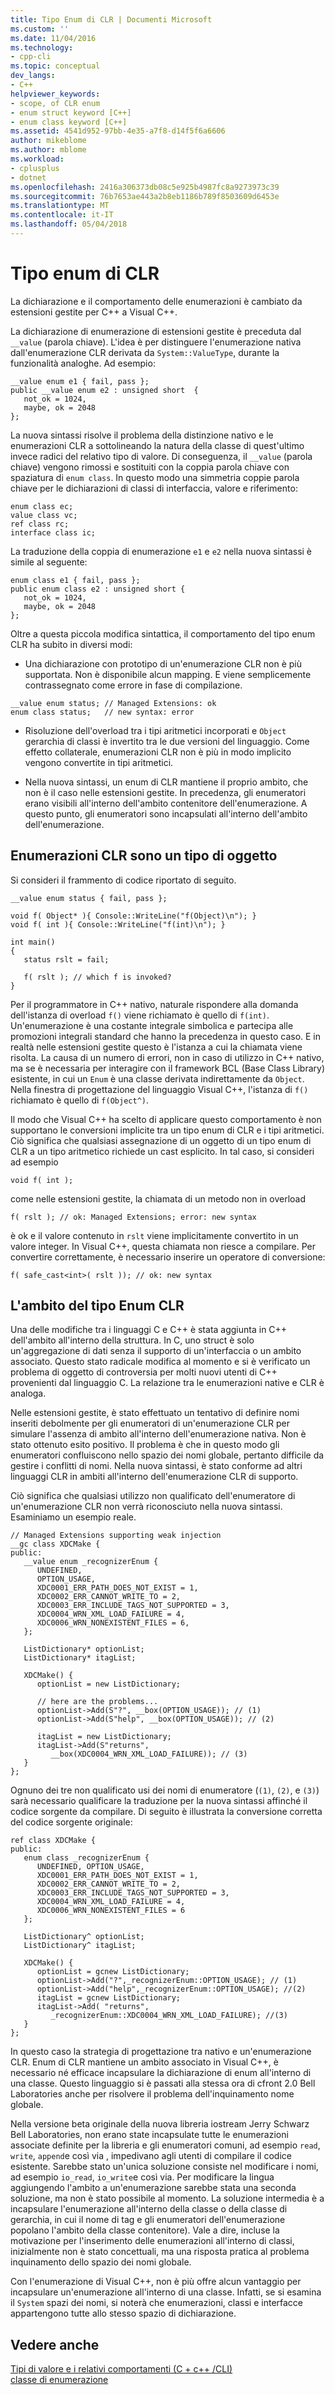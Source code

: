 ```yaml
---
title: Tipo Enum di CLR | Documenti Microsoft
ms.custom: ''
ms.date: 11/04/2016
ms.technology:
- cpp-cli
ms.topic: conceptual
dev_langs:
- C++
helpviewer_keywords:
- scope, of CLR enum
- enum struct keyword [C++]
- enum class keyword [C++]
ms.assetid: 4541d952-97bb-4e35-a7f8-d14f5f6a6606
author: mikeblome
ms.author: mblome
ms.workload:
- cplusplus
- dotnet
ms.openlocfilehash: 2416a306373db08c5e925b4987fc8a9273973c39
ms.sourcegitcommit: 76b7653ae443a2b8eb1186b789f8503609d6453e
ms.translationtype: MT
ms.contentlocale: it-IT
ms.lasthandoff: 05/04/2018
---
```

# <a name="clr-enum-type"></a>Tipo enum di CLR
La dichiarazione e il comportamento delle enumerazioni è cambiato da estensioni gestite per C++ a Visual C++.  
  
 La dichiarazione di enumerazione di estensioni gestite è preceduta dal `__value` (parola chiave). L'idea è per distinguere l'enumerazione nativa dall'enumerazione CLR derivata da `System::ValueType`, durante la funzionalità analoghe. Ad esempio:  
  
```  
__value enum e1 { fail, pass };  
public __value enum e2 : unsigned short  {   
   not_ok = 1024,   
   maybe, ok = 2048   
};  
```  
  
 La nuova sintassi risolve il problema della distinzione nativo e le enumerazioni CLR a sottolineando la natura della classe di quest'ultimo invece radici del relativo tipo di valore. Di conseguenza, il `__value` (parola chiave) vengono rimossi e sostituiti con la coppia parola chiave con spaziatura di `enum class`. In questo modo una simmetria coppie parola chiave per le dichiarazioni di classi di interfaccia, valore e riferimento:  
  
```  
enum class ec;  
value class vc;  
ref class rc;  
interface class ic;  
```  
  
 La traduzione della coppia di enumerazione `e1` e `e2` nella nuova sintassi è simile al seguente:  
  
```  
enum class e1 { fail, pass };  
public enum class e2 : unsigned short {   
   not_ok = 1024,  
   maybe, ok = 2048   
};  
```  
  
 Oltre a questa piccola modifica sintattica, il comportamento del tipo enum CLR ha subito in diversi modi:  
  
-   Una dichiarazione con prototipo di un'enumerazione CLR non è più supportata. Non è disponibile alcun mapping. E viene semplicemente contrassegnato come errore in fase di compilazione.  
  
```  
__value enum status; // Managed Extensions: ok  
enum class status;   // new syntax: error  
```  
  
-   Risoluzione dell'overload tra i tipi aritmetici incorporati e `Object` gerarchia di classi è invertito tra le due versioni del linguaggio. Come effetto collaterale, enumerazioni CLR non è più in modo implicito vengono convertite in tipi aritmetici.  
  
-   Nella nuova sintassi, un enum di CLR mantiene il proprio ambito, che non è il caso nelle estensioni gestite. In precedenza, gli enumeratori erano visibili all'interno dell'ambito contenitore dell'enumerazione. A questo punto, gli enumeratori sono incapsulati all'interno dell'ambito dell'enumerazione.  
  
## <a name="clr-enums-are-a-kind-of-object"></a>Enumerazioni CLR sono un tipo di oggetto  
 Si consideri il frammento di codice riportato di seguito.  
  
```  
__value enum status { fail, pass };  
  
void f( Object* ){ Console::WriteLine("f(Object)\n"); }  
void f( int ){ Console::WriteLine("f(int)\n"); }  
  
int main()  
{  
   status rslt = fail;  
  
   f( rslt ); // which f is invoked?  
}  
```  
  
 Per il programmatore in C++ nativo, naturale rispondere alla domanda dell'istanza di overload `f()` viene richiamato è quello di `f(int)`. Un'enumerazione è una costante integrale simbolica e partecipa alle promozioni integrali standard che hanno la precedenza in questo caso.  E in realtà nelle estensioni gestite questo è l'istanza a cui la chiamata viene risolta. La causa di un numero di errori, non in caso di utilizzo in C++ nativo, ma se è necessaria per interagire con il framework BCL (Base Class Library) esistente, in cui un `Enum` è una classe derivata indirettamente da `Object`. Nella finestra di progettazione del linguaggio Visual C++, l'istanza di `f()` richiamato è quello di `f(Object^)`.  
  
 Il modo che Visual C++ ha scelto di applicare questo comportamento è non supportano le conversioni implicite tra un tipo enum di CLR e i tipi aritmetici. Ciò significa che qualsiasi assegnazione di un oggetto di un tipo enum di CLR a un tipo aritmetico richiede un cast esplicito. In tal caso, si consideri ad esempio  
  
```  
void f( int );  
```  
  
 come nelle estensioni gestite, la chiamata di un metodo non in overload  
  
```  
f( rslt ); // ok: Managed Extensions; error: new syntax  
```  
  
 è ok e il valore contenuto in `rslt` viene implicitamente convertito in un valore integer. In Visual C++, questa chiamata non riesce a compilare. Per convertire correttamente, è necessario inserire un operatore di conversione:  
  
```  
f( safe_cast<int>( rslt )); // ok: new syntax  
```  
  
## <a name="the-scope-of-the-clr-enum-type"></a>L'ambito del tipo Enum CLR  
 Una delle modifiche tra i linguaggi C e C++ è stata aggiunta in C++ dell'ambito all'interno della struttura. In C, uno struct è solo un'aggregazione di dati senza il supporto di un'interfaccia o un ambito associato. Questo stato radicale modifica al momento e si è verificato un problema di oggetto di controversia per molti nuovi utenti di C++ provenienti dal linguaggio C. La relazione tra le enumerazioni native e CLR è analoga.  
  
 Nelle estensioni gestite, è stato effettuato un tentativo di definire nomi inseriti debolmente per gli enumeratori di un'enumerazione CLR per simulare l'assenza di ambito all'interno dell'enumerazione nativa. Non è stato ottenuto esito positivo. Il problema è che in questo modo gli enumeratori confluiscono nello spazio dei nomi globale, pertanto difficile da gestire i conflitti di nomi. Nella nuova sintassi, è stato conforme ad altri linguaggi CLR in ambiti all'interno dell'enumerazione CLR di supporto.  
  
 Ciò significa che qualsiasi utilizzo non qualificato dell'enumeratore di un'enumerazione CLR non verrà riconosciuto nella nuova sintassi. Esaminiamo un esempio reale.  
  
```  
// Managed Extensions supporting weak injection  
__gc class XDCMake {  
public:  
   __value enum _recognizerEnum {   
      UNDEFINED,  
      OPTION_USAGE,   
      XDC0001_ERR_PATH_DOES_NOT_EXIST = 1,  
      XDC0002_ERR_CANNOT_WRITE_TO = 2,  
      XDC0003_ERR_INCLUDE_TAGS_NOT_SUPPORTED = 3,  
      XDC0004_WRN_XML_LOAD_FAILURE = 4,  
      XDC0006_WRN_NONEXISTENT_FILES = 6,  
   };  
  
   ListDictionary* optionList;  
   ListDictionary* itagList;  
  
   XDCMake() {  
      optionList = new ListDictionary;  
  
      // here are the problems...  
      optionList->Add(S"?", __box(OPTION_USAGE)); // (1)  
      optionList->Add(S"help", __box(OPTION_USAGE)); // (2)  
  
      itagList = new ListDictionary;  
      itagList->Add(S"returns",   
         __box(XDC0004_WRN_XML_LOAD_FAILURE)); // (3)  
   }  
};  
```  
  
 Ognuno dei tre non qualificato usi dei nomi di enumeratore (`(1)`, `(2)`, e `(3)`) sarà necessario qualificare la traduzione per la nuova sintassi affinché il codice sorgente da compilare. Di seguito è illustrata la conversione corretta del codice sorgente originale:  
  
```  
ref class XDCMake {  
public:  
   enum class _recognizerEnum {  
      UNDEFINED, OPTION_USAGE,   
      XDC0001_ERR_PATH_DOES_NOT_EXIST = 1,  
      XDC0002_ERR_CANNOT_WRITE_TO = 2,  
      XDC0003_ERR_INCLUDE_TAGS_NOT_SUPPORTED = 3,  
      XDC0004_WRN_XML_LOAD_FAILURE = 4,  
      XDC0006_WRN_NONEXISTENT_FILES = 6  
   };  
  
   ListDictionary^ optionList;  
   ListDictionary^ itagList;  
  
   XDCMake() {  
      optionList = gcnew ListDictionary;  
      optionList->Add("?",_recognizerEnum::OPTION_USAGE); // (1)  
      optionList->Add("help",_recognizerEnum::OPTION_USAGE); //(2)  
      itagList = gcnew ListDictionary;  
      itagList->Add( "returns",   
         _recognizerEnum::XDC0004_WRN_XML_LOAD_FAILURE); //(3)  
   }  
};  
```  
  
 In questo caso la strategia di progettazione tra nativo e un'enumerazione CLR. Enum di CLR mantiene un ambito associato in Visual C++, è necessario né efficace incapsulare la dichiarazione di enum all'interno di una classe. Questo linguaggio si è passati alla stessa ora di cfront 2.0 Bell Laboratories anche per risolvere il problema dell'inquinamento nome globale.  
  
 Nella versione beta originale della nuova libreria iostream Jerry Schwarz Bell Laboratories, non erano state incapsulate tutte le enumerazioni associate definite per la libreria e gli enumeratori comuni, ad esempio `read`, `write`, `append`e così via , impedivano agli utenti di compilare il codice esistente. Sarebbe stato un'unica soluzione consiste nel modificare i nomi, ad esempio `io_read`, `io_write`e così via. Per modificare la lingua aggiungendo l'ambito a un'enumerazione sarebbe stata una seconda soluzione, ma non è stato possibile al momento. La soluzione intermedia è a incapsulare l'enumerazione all'interno della classe o della classe di gerarchia, in cui il nome di tag e gli enumeratori dell'enumerazione popolano l'ambito della classe contenitore). Vale a dire, incluse la motivazione per l'inserimento delle enumerazioni all'interno di classi, inizialmente non è stato concettuali, ma una risposta pratica al problema inquinamento dello spazio dei nomi globale.  
  
 Con l'enumerazione di Visual C++, non è più offre alcun vantaggio per incapsulare un'enumerazione all'interno di una classe. Infatti, se si esamina il `System` spazi dei nomi, si noterà che enumerazioni, classi e interfacce appartengono tutte allo stesso spazio di dichiarazione.  
  
## <a name="see-also"></a>Vedere anche  
 [Tipi di valore e i relativi comportamenti (C + c++ /CLI)](../dotnet/value-types-and-their-behaviors-cpp-cli.md)   
 [classe di enumerazione](../windows/enum-class-cpp-component-extensions.md)